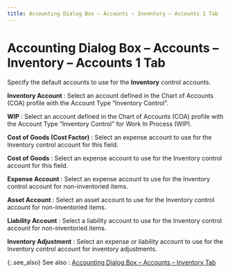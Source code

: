 ```yaml
---
title: Accounting Dialog Box – Accounts – Inventory – Accounts 1 Tab
---
```


# Accounting Dialog Box – Accounts – Inventory – Accounts 1 Tab


Specify the default accounts to use for the **Inventory**  control accounts.


**Inventory Account**
: Select an account defined in the Chart of Accounts  (COA) profile with the Account Type “Inventory Control”.


**WIP**
: Select an account defined in the Chart of Accounts  (COA) profile with the Account Type “Inventory Control” for Work In Process  (WIP).


**Cost of Goods (Cost Factor)**
: Select an expense account to use for the Inventory  control account for this field.


**Cost of Goods**
: Select an expense account to use for the Inventory  control account for this field.


**Expense Account**
: Select an expense account to use for the Inventory  control account for non-inventoried items.


**Asset Account**
: Select an asset account to use for the Inventory  control account for non-inventoried items.


**Liability Account**
: Select a liability account to use for the Inventory  control account for non-inventoried items.


**Inventory Adjustment**
: Select an expense or liability account to use for  the Inventory control account for inventory adjustments.


{:.see_also}
See also
: [Accounting  Dialog Box – Accounts – Inventory Tab]({{site.acc_baseurl}}/misc/accounting_dialog_box_accounts_inventory_tab_acc.html)
